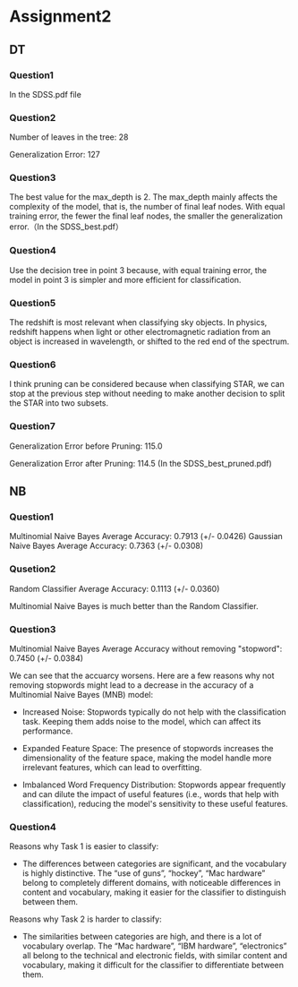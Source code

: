 # Assignment2

## DT

### Question1

In the SDSS.pdf file

### Question2

Number of leaves in the tree: 28

Generalization Error: 127

### Question3

The best value for the max_depth is 2. The max_depth mainly affects the complexity of the model, that is, the number of final leaf nodes. With equal training error, the fewer the final leaf nodes, the smaller the generalization error.（In the SDSS_best.pdf）

### Question4

Use the decision tree in point 3 because, with equal training error, the model in point 3 is simpler and more efficient for classification.

### Question5

The redshift is most relevant when classifying sky objects. In physics, redshift happens when light or other electromagnetic radiation from an object is increased in wavelength, or shifted to the red end of the spectrum.

### Question6

I think pruning can be considered because when classifying STAR, we can stop at the previous step without needing to make another decision to split the STAR into two subsets.

### Question7

Generalization Error before Pruning: 115.0

Generalization Error after Pruning: 114.5
(In the SDSS_best_pruned.pdf)

## NB

### Question1

Multinomial Naive Bayes Average Accuracy: 0.7913 (+/- 0.0426)
Gaussian Naive Bayes Average Accuracy: 0.7363 (+/- 0.0308)

### Qusetion2

Random Classifier Average Accuracy: 0.1113 (+/- 0.0360)

Multinomial Naive Bayes is much better than the Random Classifier.

### Question3

Multinomial Naive Bayes Average Accuracy without removing "stopword": 0.7450 (+/- 0.0384)

We can see that the accuarcy worsens. Here are a few reasons why not removing stopwords might lead to a decrease in the accuracy of a Multinomial Naive Bayes (MNB) model:

- Increased Noise: Stopwords typically do not help with the classification task. Keeping them adds noise to the model, which can affect its performance.

- Expanded Feature Space: The presence of stopwords increases the dimensionality of the feature space, making the model handle more irrelevant features, which can lead to overfitting.

- Imbalanced Word Frequency Distribution: Stopwords appear frequently and can dilute the impact of useful features (i.e., words that help with classification), reducing the model's sensitivity to these useful features.

### Question4

Reasons why Task 1 is easier to classify:

- The differences between categories are significant, and the vocabulary is highly distinctive. The “use of guns”, “hockey”, “Mac hardware” belong to completely different domains, with noticeable differences in content and vocabulary, making it easier for the classifier to distinguish between them.

Reasons why Task 2 is harder to classify:

- The similarities between categories are high, and there is a lot of vocabulary overlap. The  “Mac hardware”, “IBM hardware”, “electronics” all belong to the technical and electronic fields, with similar content and vocabulary, making it difficult for the classifier to differentiate between them.

